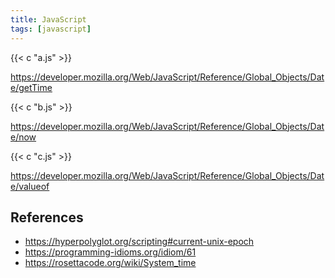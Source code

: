 ```yaml
---
title: JavaScript
tags: [javascript]
---
```


{{< c "a.js" >}}

<https://developer.mozilla.org/Web/JavaScript/Reference/Global_Objects/Date/getTime>

{{< c "b.js" >}}

<https://developer.mozilla.org/Web/JavaScript/Reference/Global_Objects/Date/now>

{{< c "c.js" >}}

<https://developer.mozilla.org/Web/JavaScript/Reference/Global_Objects/Date/valueof>

## References

- <https://hyperpolyglot.org/scripting#current-unix-epoch>
- <https://programming-idioms.org/idiom/61>
- <https://rosettacode.org/wiki/System_time>
